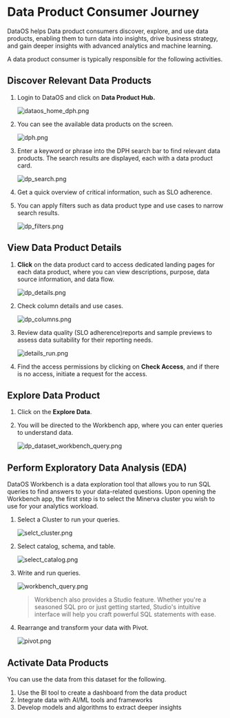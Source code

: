 # Data Product Consumer Journey

DataOS helps Data product consumers discover, explore, and use data products, enabling them to turn data into insights, drive business strategy, and gain deeper insights with advanced analytics and machine learning.

A data product consumer is typically responsible for the following activities.

## Discover Relevant Data Products

1. Login to DataOS and click on **Data Product Hub.**

    ![dataos_home_dph.png](/getting_started/data_product_consumer/dataos__home.png)

2. You can see the available data products on the screen.

    ![dph.png](/getting_started/dph.png)

3. Enter a keyword or phrase into the DPH search bar to find relevant data products. The search results are displayed, each with a data product card.

    ![dp_search.png](/getting_started/dp_search.png)

4. Get a quick overview of critical information, such as SLO adherence.

5. You can apply filters such as data product type and use cases to narrow search results.

    ![dp_filters.png](/getting_started/dp_filters.png)

## View Data Product Details

1. **Click** on the data product card to access dedicated landing pages for each data product, where you can view descriptions, purpose, data source information, and data flow.
    
    ![dp_details.png](/getting_started/dp_details.png)
    
2. Check column details and use cases.
    
    ![dp_columns.png](/getting_started/dp_columns.png)
    
3. Review data quality (SLO adherence)reports and sample previews to assess data suitability for their reporting needs.
    
    ![details_run.png](/getting_started/details_run.png)
    
4. Find the access permissions by clicking on **Check Access**, and if there is no access, initiate a request for the access.  

## Explore Data Product 

1. Click on the **Explore Data**.

2. You will be directed to the Workbench app, where you can enter queries to understand data.
    
    ![dp_dataset_workbench_query.png](/getting_started/dp_dataset_workbench_query.png)
        
## Perform Exploratory Data Analysis (EDA)

DataOS Workbench is a data exploration tool that allows you to run SQL queries to find answers to your data-related questions. Upon opening the Workbench app, the first step is to select the Minerva cluster you wish to use for your analytics workload.
    
1. Select a Cluster to run your queries.
    
    ![selct_cluster.png](/getting_started/data_product_consumer/selct_cluster.png)
    
2. Select catalog, schema, and table.
    
    ![select_catalog.png](/getting_started/data_product_consumer/select_catalog.png)
    
3. Write and run queries. 
    
    ![workbench_query.png](/getting_started/data_product_consumer/workbench_query.png)
    
    > Workbench also provides a Studio feature. Whether you're a seasoned SQL pro or just getting started, Studio's intuitive interface will help you craft powerful SQL statements with ease.
    > 
4. Rearrange and transform your data with Pivot.
    
    ![pivot.png](/getting_started/data_product_consumer/pivot.png)

## Activate Data Products
    
You can use the data from this dataset for the following.

1. Use the BI tool to create a dashboard from the data product
2. Integrate data with AI/ML tools and frameworks
3. Develop models and algorithms to extract deeper insights